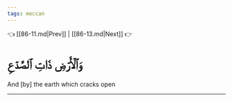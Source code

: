 ```yaml
---
tags: meccan
---
```


👈 [[86-11.md|Prev]] | [[86-13.md|Next]] 👉

# وَٱلۡأَرۡضِ ذَاتِ ٱلصَّدۡعِ

And [by] the earth which cracks open

---

